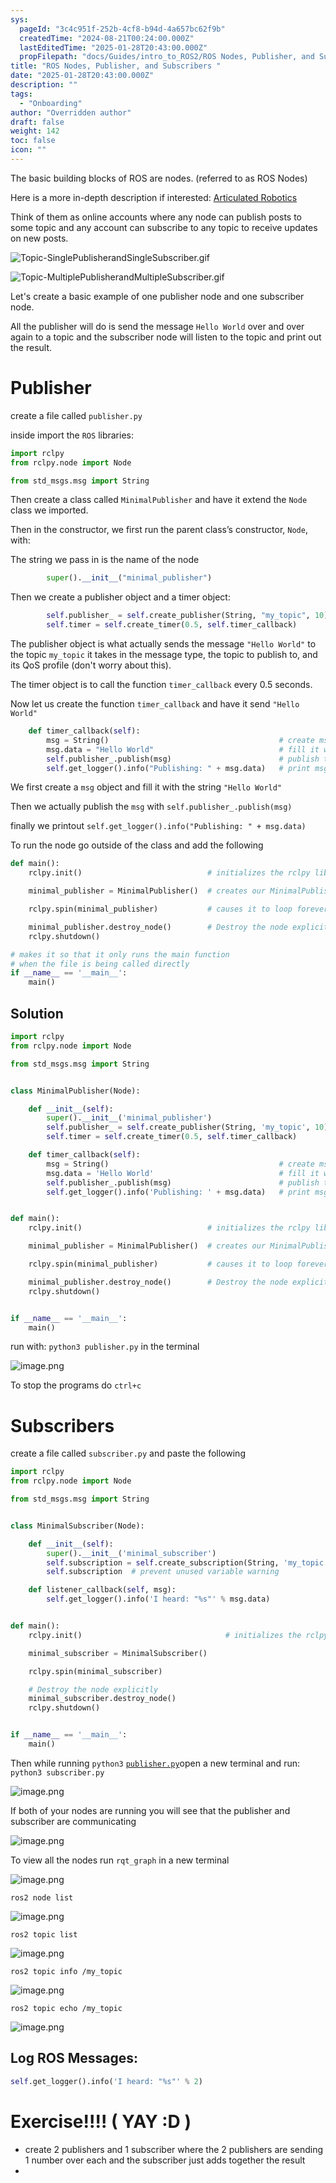 ```yaml
---
sys:
  pageId: "3c4c951f-252b-4cf8-b94d-4a657bc62f9b"
  createdTime: "2024-08-21T00:24:00.000Z"
  lastEditedTime: "2025-01-28T20:43:00.000Z"
  propFilepath: "docs/Guides/intro_to_ROS2/ROS Nodes, Publisher, and Subscribers .md"
title: "ROS Nodes, Publisher, and Subscribers "
date: "2025-01-28T20:43:00.000Z"
description: ""
tags:
  - "Onboarding"
author: "Overridden author"
draft: false
weight: 142
toc: false
icon: ""
---
```


The basic building blocks of ROS are nodes. (referred to as ROS Nodes)

Here is a more in-depth description if interested: [Articulated Robotics](https://articulatedrobotics.xyz/tutorials/ready-for-ros/ros-overview#2-nodes)

Think of them as online accounts where any node can publish posts to some topic and any account can subscribe to any topic to receive updates on new posts.

![Topic-SinglePublisherandSingleSubscriber.gif](https://docs.ros.org/en/humble/_images/Topic-SinglePublisherandSingleSubscriber.gif)

![Topic-MultiplePublisherandMultipleSubscriber.gif](https://docs.ros.org/en/humble/_images/Topic-MultiplePublisherandMultipleSubscriber.gif)

Let's create a basic example of one publisher node and one subscriber node.

All the publisher will do is send the message `Hello World` over and over again to a topic and the subscriber node will listen to the topic and print out the result.

# Publisher

create a file called `publisher.py` 

inside import the `ROS` libraries:

```python
import rclpy
from rclpy.node import Node

from std_msgs.msg import String
```

Then create a class called `MinimalPublisher` and have it extend the `Node` class we imported.

Then in the constructor, we first run the parent class’s constructor, `Node`, with:

The string we pass in is the name of the node

```python
        super().__init__("minimal_publisher")
```

Then we create a publisher object and a timer object:

```python
        self.publisher_ = self.create_publisher(String, "my_topic", 10)
        self.timer = self.create_timer(0.5, self.timer_callback)
```

The publisher object is what actually sends the message `"Hello World"` to the topic `my_topic` it takes in the message type, the topic to publish to, and its QoS profile (don't worry about this).

The timer object is to call the function `timer_callback` every 0.5 seconds.

Now let us create the function `timer_callback` and have it send `"Hello World"`

```python
    def timer_callback(self):
        msg = String()                                      # create msg object
        msg.data = "Hello World"                            # fill it with data
        self.publisher_.publish(msg)                        # publish the message
        self.get_logger().info("Publishing: " + msg.data)   # print msg
```

We first create a `msg` object and fill it with the string `"Hello World"`

Then we actually publish the `msg` with `self.publisher_.publish(msg)`

finally we printout `self.get_logger().info("Publishing: " + msg.data)`

To run the node go outside of the class and add the following

```python
def main():
    rclpy.init()                            # initializes the rclpy library

    minimal_publisher = MinimalPublisher()  # creates our MinimalPublisher object

    rclpy.spin(minimal_publisher)           # causes it to loop forever

    minimal_publisher.destroy_node()        # Destroy the node explicitly
    rclpy.shutdown()

# makes it so that it only runs the main function
# when the file is being called directly
if __name__ == '__main__': 
    main()
```

## Solution

```python
import rclpy
from rclpy.node import Node

from std_msgs.msg import String


class MinimalPublisher(Node):

    def __init__(self):
        super().__init__('minimal_publisher')
        self.publisher_ = self.create_publisher(String, 'my_topic', 10)
        self.timer = self.create_timer(0.5, self.timer_callback)

    def timer_callback(self):
        msg = String()                                      # create msg object
        msg.data = 'Hello World'                            # fill it with data
        self.publisher_.publish(msg)                        # publish the message
        self.get_logger().info('Publishing: ' + msg.data)   # print msg


def main():
    rclpy.init()                            # initializes the rclpy library

    minimal_publisher = MinimalPublisher()  # creates our MinimalPublisher object

    rclpy.spin(minimal_publisher)           # causes it to loop forever

    minimal_publisher.destroy_node()        # Destroy the node explicitly
    rclpy.shutdown()


if __name__ == '__main__':
    main()
```

run with: `python3 publisher.py` in the terminal

![image.png](https://prod-files-secure.s3.us-west-2.amazonaws.com/d518164a-d88e-44d1-a4ee-3adb3bd8bce0/9214accb-ad5b-44f1-a31c-b3167c59138b/image.png?X-Amz-Algorithm=AWS4-HMAC-SHA256&X-Amz-Content-Sha256=UNSIGNED-PAYLOAD&X-Amz-Credential=ASIAZI2LB4666VY5ASCN%2F20250206%2Fus-west-2%2Fs3%2Faws4_request&X-Amz-Date=20250206T070747Z&X-Amz-Expires=3600&X-Amz-Security-Token=IQoJb3JpZ2luX2VjED8aCXVzLXdlc3QtMiJGMEQCIAeyFYMKKKBBw0bUAQ8lHRNX%2Fcy3DvF1Af1M7odxrBszAiBzXnoAYcY1U0yEOFsDeJwrAiq8hFO5fBMMm2G%2BOUvbhCr%2FAwhYEAAaDDYzNzQyMzE4MzgwNSIMMLD%2FUHC3JQLKN%2BQsKtwDWCH7mtFGR%2Bs9%2FZggzXcgxBZz6I6nQtUVR5CvRUSzZTscJRhgfy5VxKHSwxxem98gpy%2BdLoxowM2ffHuyFmbBjuqM5IxX7NSALAXhpnpYmP%2B7t2Npm4hnHVHmgFa5cr%2FuIltJHu50NyR6mSzYb2926rgHkEpPiRRtrJj3%2FJpQ2RWWVn83QDwt6lhb0iewnwZvO87%2Bs5ZpvKYuN%2BH0ohcd9kdApMBDnGobdcEUIgKxjki%2BfMkxImnrI92HsUCKdyoOzGtM7kZhJFHB4osMFhdiu0C41TDUvXy%2BX%2F%2BK8GD3cG1UL9l3DGT9CULzitZ0MEQsJTO9A3v7ApfYHXub38auoKq1RnX1DqTqCXryfnSMVRDF8%2BRjMYVEXjPwJNdkfZ219sfIoYDGR%2FRlNUk6ZyEnVr5HpmlzhPsjboOOwdt%2FlRsMCbNnVy7AVL2BTlqtNmNDaM6UzTvPYadUZnIdKBwRyVO9Ap0FYIO8YFjNpMiSp%2F%2BGQjQ1bv0NKjnkS1g%2BIC9vx6rcfJuW7UnWwlg%2BQTDitFowBNSPiMl6zWfRcIg7Qb1RPOFKF%2FToYh2uY8jJ07oNhXjttWHprvY4FdTq3k62G%2FrCilAGAKFj3CHfWaARab1JFuqUZ7f4CTJ4mmkw1LaRvQY6pgEFZQs71FZqT%2Bwdm17SRcPhKmK9qSP9AiKfBC2qraZc5R%2FKG2olK51HOG0WKD75MtcUaeJO5kVP%2Fr9y2V%2BL5myfkbm%2BsdvXYqAJFAK395w3w447qQFBjGHSbyNnN4X6iIhnTwBm9Z%2FUQeU5IYnEw%2BfE7gsL2werCZ02dUiUS9k5k1brPXF3IQhCbsFp3tyNLOq1sSxQKGQYAbcd70serfKVwiTF36Po&X-Amz-Signature=bb31047d6c5ca7ac75524eadcff3692278a2cb26e7f2f69604d950fdc48b8bd4&X-Amz-SignedHeaders=host&x-id=GetObject)

To stop the programs do `ctrl+c`

# Subscribers

create a file called `subscriber.py` and paste the following

```python
import rclpy
from rclpy.node import Node

from std_msgs.msg import String


class MinimalSubscriber(Node):

    def __init__(self):
        super().__init__('minimal_subscriber')
        self.subscription = self.create_subscription(String, 'my_topic', self.listener_callback, 10)
        self.subscription  # prevent unused variable warning

    def listener_callback(self, msg):
        self.get_logger().info('I heard: "%s"' % msg.data)


def main():
    rclpy.init()                                # initializes the rclpy library

    minimal_subscriber = MinimalSubscriber()

    rclpy.spin(minimal_subscriber)

    # Destroy the node explicitly
    minimal_subscriber.destroy_node()
    rclpy.shutdown()


if __name__ == '__main__':
    main()
```

Then while running `python3` [`publisher.py`](http://publisher.py/)open a new terminal and run: `python3 subscriber.py` 

![image.png](https://prod-files-secure.s3.us-west-2.amazonaws.com/d518164a-d88e-44d1-a4ee-3adb3bd8bce0/611fccf2-c738-4dbd-94e9-98f209092866/image.png?X-Amz-Algorithm=AWS4-HMAC-SHA256&X-Amz-Content-Sha256=UNSIGNED-PAYLOAD&X-Amz-Credential=ASIAZI2LB4666VY5ASCN%2F20250206%2Fus-west-2%2Fs3%2Faws4_request&X-Amz-Date=20250206T070747Z&X-Amz-Expires=3600&X-Amz-Security-Token=IQoJb3JpZ2luX2VjED8aCXVzLXdlc3QtMiJGMEQCIAeyFYMKKKBBw0bUAQ8lHRNX%2Fcy3DvF1Af1M7odxrBszAiBzXnoAYcY1U0yEOFsDeJwrAiq8hFO5fBMMm2G%2BOUvbhCr%2FAwhYEAAaDDYzNzQyMzE4MzgwNSIMMLD%2FUHC3JQLKN%2BQsKtwDWCH7mtFGR%2Bs9%2FZggzXcgxBZz6I6nQtUVR5CvRUSzZTscJRhgfy5VxKHSwxxem98gpy%2BdLoxowM2ffHuyFmbBjuqM5IxX7NSALAXhpnpYmP%2B7t2Npm4hnHVHmgFa5cr%2FuIltJHu50NyR6mSzYb2926rgHkEpPiRRtrJj3%2FJpQ2RWWVn83QDwt6lhb0iewnwZvO87%2Bs5ZpvKYuN%2BH0ohcd9kdApMBDnGobdcEUIgKxjki%2BfMkxImnrI92HsUCKdyoOzGtM7kZhJFHB4osMFhdiu0C41TDUvXy%2BX%2F%2BK8GD3cG1UL9l3DGT9CULzitZ0MEQsJTO9A3v7ApfYHXub38auoKq1RnX1DqTqCXryfnSMVRDF8%2BRjMYVEXjPwJNdkfZ219sfIoYDGR%2FRlNUk6ZyEnVr5HpmlzhPsjboOOwdt%2FlRsMCbNnVy7AVL2BTlqtNmNDaM6UzTvPYadUZnIdKBwRyVO9Ap0FYIO8YFjNpMiSp%2F%2BGQjQ1bv0NKjnkS1g%2BIC9vx6rcfJuW7UnWwlg%2BQTDitFowBNSPiMl6zWfRcIg7Qb1RPOFKF%2FToYh2uY8jJ07oNhXjttWHprvY4FdTq3k62G%2FrCilAGAKFj3CHfWaARab1JFuqUZ7f4CTJ4mmkw1LaRvQY6pgEFZQs71FZqT%2Bwdm17SRcPhKmK9qSP9AiKfBC2qraZc5R%2FKG2olK51HOG0WKD75MtcUaeJO5kVP%2Fr9y2V%2BL5myfkbm%2BsdvXYqAJFAK395w3w447qQFBjGHSbyNnN4X6iIhnTwBm9Z%2FUQeU5IYnEw%2BfE7gsL2werCZ02dUiUS9k5k1brPXF3IQhCbsFp3tyNLOq1sSxQKGQYAbcd70serfKVwiTF36Po&X-Amz-Signature=d1163d91f330e1cd22e0eea3f462646cd1286cc1b6ff7d1f8620a3aa4ce4d258&X-Amz-SignedHeaders=host&x-id=GetObject)

If both of your nodes are running you will see that the publisher and subscriber are communicating

![image.png](https://prod-files-secure.s3.us-west-2.amazonaws.com/d518164a-d88e-44d1-a4ee-3adb3bd8bce0/eea428b5-1cf0-43bb-a30b-81cbaf6c5c78/image.png?X-Amz-Algorithm=AWS4-HMAC-SHA256&X-Amz-Content-Sha256=UNSIGNED-PAYLOAD&X-Amz-Credential=ASIAZI2LB4666VY5ASCN%2F20250206%2Fus-west-2%2Fs3%2Faws4_request&X-Amz-Date=20250206T070747Z&X-Amz-Expires=3600&X-Amz-Security-Token=IQoJb3JpZ2luX2VjED8aCXVzLXdlc3QtMiJGMEQCIAeyFYMKKKBBw0bUAQ8lHRNX%2Fcy3DvF1Af1M7odxrBszAiBzXnoAYcY1U0yEOFsDeJwrAiq8hFO5fBMMm2G%2BOUvbhCr%2FAwhYEAAaDDYzNzQyMzE4MzgwNSIMMLD%2FUHC3JQLKN%2BQsKtwDWCH7mtFGR%2Bs9%2FZggzXcgxBZz6I6nQtUVR5CvRUSzZTscJRhgfy5VxKHSwxxem98gpy%2BdLoxowM2ffHuyFmbBjuqM5IxX7NSALAXhpnpYmP%2B7t2Npm4hnHVHmgFa5cr%2FuIltJHu50NyR6mSzYb2926rgHkEpPiRRtrJj3%2FJpQ2RWWVn83QDwt6lhb0iewnwZvO87%2Bs5ZpvKYuN%2BH0ohcd9kdApMBDnGobdcEUIgKxjki%2BfMkxImnrI92HsUCKdyoOzGtM7kZhJFHB4osMFhdiu0C41TDUvXy%2BX%2F%2BK8GD3cG1UL9l3DGT9CULzitZ0MEQsJTO9A3v7ApfYHXub38auoKq1RnX1DqTqCXryfnSMVRDF8%2BRjMYVEXjPwJNdkfZ219sfIoYDGR%2FRlNUk6ZyEnVr5HpmlzhPsjboOOwdt%2FlRsMCbNnVy7AVL2BTlqtNmNDaM6UzTvPYadUZnIdKBwRyVO9Ap0FYIO8YFjNpMiSp%2F%2BGQjQ1bv0NKjnkS1g%2BIC9vx6rcfJuW7UnWwlg%2BQTDitFowBNSPiMl6zWfRcIg7Qb1RPOFKF%2FToYh2uY8jJ07oNhXjttWHprvY4FdTq3k62G%2FrCilAGAKFj3CHfWaARab1JFuqUZ7f4CTJ4mmkw1LaRvQY6pgEFZQs71FZqT%2Bwdm17SRcPhKmK9qSP9AiKfBC2qraZc5R%2FKG2olK51HOG0WKD75MtcUaeJO5kVP%2Fr9y2V%2BL5myfkbm%2BsdvXYqAJFAK395w3w447qQFBjGHSbyNnN4X6iIhnTwBm9Z%2FUQeU5IYnEw%2BfE7gsL2werCZ02dUiUS9k5k1brPXF3IQhCbsFp3tyNLOq1sSxQKGQYAbcd70serfKVwiTF36Po&X-Amz-Signature=ca98b0420764dc2e2104cf4516a0be631b59e16a2dc11c467c079ae22c74b624&X-Amz-SignedHeaders=host&x-id=GetObject)

To view all the nodes run `rqt_graph` in a new terminal

![image.png](https://prod-files-secure.s3.us-west-2.amazonaws.com/d518164a-d88e-44d1-a4ee-3adb3bd8bce0/1d98e964-4318-4d62-b5c4-8c8f78368598/image.png?X-Amz-Algorithm=AWS4-HMAC-SHA256&X-Amz-Content-Sha256=UNSIGNED-PAYLOAD&X-Amz-Credential=ASIAZI2LB4666VY5ASCN%2F20250206%2Fus-west-2%2Fs3%2Faws4_request&X-Amz-Date=20250206T070747Z&X-Amz-Expires=3600&X-Amz-Security-Token=IQoJb3JpZ2luX2VjED8aCXVzLXdlc3QtMiJGMEQCIAeyFYMKKKBBw0bUAQ8lHRNX%2Fcy3DvF1Af1M7odxrBszAiBzXnoAYcY1U0yEOFsDeJwrAiq8hFO5fBMMm2G%2BOUvbhCr%2FAwhYEAAaDDYzNzQyMzE4MzgwNSIMMLD%2FUHC3JQLKN%2BQsKtwDWCH7mtFGR%2Bs9%2FZggzXcgxBZz6I6nQtUVR5CvRUSzZTscJRhgfy5VxKHSwxxem98gpy%2BdLoxowM2ffHuyFmbBjuqM5IxX7NSALAXhpnpYmP%2B7t2Npm4hnHVHmgFa5cr%2FuIltJHu50NyR6mSzYb2926rgHkEpPiRRtrJj3%2FJpQ2RWWVn83QDwt6lhb0iewnwZvO87%2Bs5ZpvKYuN%2BH0ohcd9kdApMBDnGobdcEUIgKxjki%2BfMkxImnrI92HsUCKdyoOzGtM7kZhJFHB4osMFhdiu0C41TDUvXy%2BX%2F%2BK8GD3cG1UL9l3DGT9CULzitZ0MEQsJTO9A3v7ApfYHXub38auoKq1RnX1DqTqCXryfnSMVRDF8%2BRjMYVEXjPwJNdkfZ219sfIoYDGR%2FRlNUk6ZyEnVr5HpmlzhPsjboOOwdt%2FlRsMCbNnVy7AVL2BTlqtNmNDaM6UzTvPYadUZnIdKBwRyVO9Ap0FYIO8YFjNpMiSp%2F%2BGQjQ1bv0NKjnkS1g%2BIC9vx6rcfJuW7UnWwlg%2BQTDitFowBNSPiMl6zWfRcIg7Qb1RPOFKF%2FToYh2uY8jJ07oNhXjttWHprvY4FdTq3k62G%2FrCilAGAKFj3CHfWaARab1JFuqUZ7f4CTJ4mmkw1LaRvQY6pgEFZQs71FZqT%2Bwdm17SRcPhKmK9qSP9AiKfBC2qraZc5R%2FKG2olK51HOG0WKD75MtcUaeJO5kVP%2Fr9y2V%2BL5myfkbm%2BsdvXYqAJFAK395w3w447qQFBjGHSbyNnN4X6iIhnTwBm9Z%2FUQeU5IYnEw%2BfE7gsL2werCZ02dUiUS9k5k1brPXF3IQhCbsFp3tyNLOq1sSxQKGQYAbcd70serfKVwiTF36Po&X-Amz-Signature=0326ad5adb1deb8239415fcd79667f746e717ef4d9e0efff3117111ddb34e2dc&X-Amz-SignedHeaders=host&x-id=GetObject)

`ros2 node list`

![image.png](https://prod-files-secure.s3.us-west-2.amazonaws.com/d518164a-d88e-44d1-a4ee-3adb3bd8bce0/680ac8cf-e6d9-4164-9ece-5b9a6fccffee/image.png?X-Amz-Algorithm=AWS4-HMAC-SHA256&X-Amz-Content-Sha256=UNSIGNED-PAYLOAD&X-Amz-Credential=ASIAZI2LB4666VY5ASCN%2F20250206%2Fus-west-2%2Fs3%2Faws4_request&X-Amz-Date=20250206T070747Z&X-Amz-Expires=3600&X-Amz-Security-Token=IQoJb3JpZ2luX2VjED8aCXVzLXdlc3QtMiJGMEQCIAeyFYMKKKBBw0bUAQ8lHRNX%2Fcy3DvF1Af1M7odxrBszAiBzXnoAYcY1U0yEOFsDeJwrAiq8hFO5fBMMm2G%2BOUvbhCr%2FAwhYEAAaDDYzNzQyMzE4MzgwNSIMMLD%2FUHC3JQLKN%2BQsKtwDWCH7mtFGR%2Bs9%2FZggzXcgxBZz6I6nQtUVR5CvRUSzZTscJRhgfy5VxKHSwxxem98gpy%2BdLoxowM2ffHuyFmbBjuqM5IxX7NSALAXhpnpYmP%2B7t2Npm4hnHVHmgFa5cr%2FuIltJHu50NyR6mSzYb2926rgHkEpPiRRtrJj3%2FJpQ2RWWVn83QDwt6lhb0iewnwZvO87%2Bs5ZpvKYuN%2BH0ohcd9kdApMBDnGobdcEUIgKxjki%2BfMkxImnrI92HsUCKdyoOzGtM7kZhJFHB4osMFhdiu0C41TDUvXy%2BX%2F%2BK8GD3cG1UL9l3DGT9CULzitZ0MEQsJTO9A3v7ApfYHXub38auoKq1RnX1DqTqCXryfnSMVRDF8%2BRjMYVEXjPwJNdkfZ219sfIoYDGR%2FRlNUk6ZyEnVr5HpmlzhPsjboOOwdt%2FlRsMCbNnVy7AVL2BTlqtNmNDaM6UzTvPYadUZnIdKBwRyVO9Ap0FYIO8YFjNpMiSp%2F%2BGQjQ1bv0NKjnkS1g%2BIC9vx6rcfJuW7UnWwlg%2BQTDitFowBNSPiMl6zWfRcIg7Qb1RPOFKF%2FToYh2uY8jJ07oNhXjttWHprvY4FdTq3k62G%2FrCilAGAKFj3CHfWaARab1JFuqUZ7f4CTJ4mmkw1LaRvQY6pgEFZQs71FZqT%2Bwdm17SRcPhKmK9qSP9AiKfBC2qraZc5R%2FKG2olK51HOG0WKD75MtcUaeJO5kVP%2Fr9y2V%2BL5myfkbm%2BsdvXYqAJFAK395w3w447qQFBjGHSbyNnN4X6iIhnTwBm9Z%2FUQeU5IYnEw%2BfE7gsL2werCZ02dUiUS9k5k1brPXF3IQhCbsFp3tyNLOq1sSxQKGQYAbcd70serfKVwiTF36Po&X-Amz-Signature=1c968454699a7147cecca80581245e753182b3aca2a34364a932e7a9e462b46e&X-Amz-SignedHeaders=host&x-id=GetObject)

`ros2 topic list`

![image.png](https://prod-files-secure.s3.us-west-2.amazonaws.com/d518164a-d88e-44d1-a4ee-3adb3bd8bce0/eee2ebe1-27ef-4a4a-96fb-2ca54126fb29/image.png?X-Amz-Algorithm=AWS4-HMAC-SHA256&X-Amz-Content-Sha256=UNSIGNED-PAYLOAD&X-Amz-Credential=ASIAZI2LB4666VY5ASCN%2F20250206%2Fus-west-2%2Fs3%2Faws4_request&X-Amz-Date=20250206T070747Z&X-Amz-Expires=3600&X-Amz-Security-Token=IQoJb3JpZ2luX2VjED8aCXVzLXdlc3QtMiJGMEQCIAeyFYMKKKBBw0bUAQ8lHRNX%2Fcy3DvF1Af1M7odxrBszAiBzXnoAYcY1U0yEOFsDeJwrAiq8hFO5fBMMm2G%2BOUvbhCr%2FAwhYEAAaDDYzNzQyMzE4MzgwNSIMMLD%2FUHC3JQLKN%2BQsKtwDWCH7mtFGR%2Bs9%2FZggzXcgxBZz6I6nQtUVR5CvRUSzZTscJRhgfy5VxKHSwxxem98gpy%2BdLoxowM2ffHuyFmbBjuqM5IxX7NSALAXhpnpYmP%2B7t2Npm4hnHVHmgFa5cr%2FuIltJHu50NyR6mSzYb2926rgHkEpPiRRtrJj3%2FJpQ2RWWVn83QDwt6lhb0iewnwZvO87%2Bs5ZpvKYuN%2BH0ohcd9kdApMBDnGobdcEUIgKxjki%2BfMkxImnrI92HsUCKdyoOzGtM7kZhJFHB4osMFhdiu0C41TDUvXy%2BX%2F%2BK8GD3cG1UL9l3DGT9CULzitZ0MEQsJTO9A3v7ApfYHXub38auoKq1RnX1DqTqCXryfnSMVRDF8%2BRjMYVEXjPwJNdkfZ219sfIoYDGR%2FRlNUk6ZyEnVr5HpmlzhPsjboOOwdt%2FlRsMCbNnVy7AVL2BTlqtNmNDaM6UzTvPYadUZnIdKBwRyVO9Ap0FYIO8YFjNpMiSp%2F%2BGQjQ1bv0NKjnkS1g%2BIC9vx6rcfJuW7UnWwlg%2BQTDitFowBNSPiMl6zWfRcIg7Qb1RPOFKF%2FToYh2uY8jJ07oNhXjttWHprvY4FdTq3k62G%2FrCilAGAKFj3CHfWaARab1JFuqUZ7f4CTJ4mmkw1LaRvQY6pgEFZQs71FZqT%2Bwdm17SRcPhKmK9qSP9AiKfBC2qraZc5R%2FKG2olK51HOG0WKD75MtcUaeJO5kVP%2Fr9y2V%2BL5myfkbm%2BsdvXYqAJFAK395w3w447qQFBjGHSbyNnN4X6iIhnTwBm9Z%2FUQeU5IYnEw%2BfE7gsL2werCZ02dUiUS9k5k1brPXF3IQhCbsFp3tyNLOq1sSxQKGQYAbcd70serfKVwiTF36Po&X-Amz-Signature=f7ef4ee6d315d910b55c0e508fd69950b4fb21e79cf47b955d28258dc193190b&X-Amz-SignedHeaders=host&x-id=GetObject)

`ros2 topic info /my_topic`

![image.png](https://prod-files-secure.s3.us-west-2.amazonaws.com/d518164a-d88e-44d1-a4ee-3adb3bd8bce0/6288ef12-cb9e-406f-b9eb-65feed3a9011/image.png?X-Amz-Algorithm=AWS4-HMAC-SHA256&X-Amz-Content-Sha256=UNSIGNED-PAYLOAD&X-Amz-Credential=ASIAZI2LB4666VY5ASCN%2F20250206%2Fus-west-2%2Fs3%2Faws4_request&X-Amz-Date=20250206T070747Z&X-Amz-Expires=3600&X-Amz-Security-Token=IQoJb3JpZ2luX2VjED8aCXVzLXdlc3QtMiJGMEQCIAeyFYMKKKBBw0bUAQ8lHRNX%2Fcy3DvF1Af1M7odxrBszAiBzXnoAYcY1U0yEOFsDeJwrAiq8hFO5fBMMm2G%2BOUvbhCr%2FAwhYEAAaDDYzNzQyMzE4MzgwNSIMMLD%2FUHC3JQLKN%2BQsKtwDWCH7mtFGR%2Bs9%2FZggzXcgxBZz6I6nQtUVR5CvRUSzZTscJRhgfy5VxKHSwxxem98gpy%2BdLoxowM2ffHuyFmbBjuqM5IxX7NSALAXhpnpYmP%2B7t2Npm4hnHVHmgFa5cr%2FuIltJHu50NyR6mSzYb2926rgHkEpPiRRtrJj3%2FJpQ2RWWVn83QDwt6lhb0iewnwZvO87%2Bs5ZpvKYuN%2BH0ohcd9kdApMBDnGobdcEUIgKxjki%2BfMkxImnrI92HsUCKdyoOzGtM7kZhJFHB4osMFhdiu0C41TDUvXy%2BX%2F%2BK8GD3cG1UL9l3DGT9CULzitZ0MEQsJTO9A3v7ApfYHXub38auoKq1RnX1DqTqCXryfnSMVRDF8%2BRjMYVEXjPwJNdkfZ219sfIoYDGR%2FRlNUk6ZyEnVr5HpmlzhPsjboOOwdt%2FlRsMCbNnVy7AVL2BTlqtNmNDaM6UzTvPYadUZnIdKBwRyVO9Ap0FYIO8YFjNpMiSp%2F%2BGQjQ1bv0NKjnkS1g%2BIC9vx6rcfJuW7UnWwlg%2BQTDitFowBNSPiMl6zWfRcIg7Qb1RPOFKF%2FToYh2uY8jJ07oNhXjttWHprvY4FdTq3k62G%2FrCilAGAKFj3CHfWaARab1JFuqUZ7f4CTJ4mmkw1LaRvQY6pgEFZQs71FZqT%2Bwdm17SRcPhKmK9qSP9AiKfBC2qraZc5R%2FKG2olK51HOG0WKD75MtcUaeJO5kVP%2Fr9y2V%2BL5myfkbm%2BsdvXYqAJFAK395w3w447qQFBjGHSbyNnN4X6iIhnTwBm9Z%2FUQeU5IYnEw%2BfE7gsL2werCZ02dUiUS9k5k1brPXF3IQhCbsFp3tyNLOq1sSxQKGQYAbcd70serfKVwiTF36Po&X-Amz-Signature=885bfd887b6011ca1e532c6e0dc9bdfa7716b7cd22c2088e1d28dc9fbf72f598&X-Amz-SignedHeaders=host&x-id=GetObject)

`ros2 topic echo /my_topic`

![image.png](https://prod-files-secure.s3.us-west-2.amazonaws.com/d518164a-d88e-44d1-a4ee-3adb3bd8bce0/0a6fcb4d-422d-4a6c-a803-749ef4adf2c6/image.png?X-Amz-Algorithm=AWS4-HMAC-SHA256&X-Amz-Content-Sha256=UNSIGNED-PAYLOAD&X-Amz-Credential=ASIAZI2LB4666VY5ASCN%2F20250206%2Fus-west-2%2Fs3%2Faws4_request&X-Amz-Date=20250206T070747Z&X-Amz-Expires=3600&X-Amz-Security-Token=IQoJb3JpZ2luX2VjED8aCXVzLXdlc3QtMiJGMEQCIAeyFYMKKKBBw0bUAQ8lHRNX%2Fcy3DvF1Af1M7odxrBszAiBzXnoAYcY1U0yEOFsDeJwrAiq8hFO5fBMMm2G%2BOUvbhCr%2FAwhYEAAaDDYzNzQyMzE4MzgwNSIMMLD%2FUHC3JQLKN%2BQsKtwDWCH7mtFGR%2Bs9%2FZggzXcgxBZz6I6nQtUVR5CvRUSzZTscJRhgfy5VxKHSwxxem98gpy%2BdLoxowM2ffHuyFmbBjuqM5IxX7NSALAXhpnpYmP%2B7t2Npm4hnHVHmgFa5cr%2FuIltJHu50NyR6mSzYb2926rgHkEpPiRRtrJj3%2FJpQ2RWWVn83QDwt6lhb0iewnwZvO87%2Bs5ZpvKYuN%2BH0ohcd9kdApMBDnGobdcEUIgKxjki%2BfMkxImnrI92HsUCKdyoOzGtM7kZhJFHB4osMFhdiu0C41TDUvXy%2BX%2F%2BK8GD3cG1UL9l3DGT9CULzitZ0MEQsJTO9A3v7ApfYHXub38auoKq1RnX1DqTqCXryfnSMVRDF8%2BRjMYVEXjPwJNdkfZ219sfIoYDGR%2FRlNUk6ZyEnVr5HpmlzhPsjboOOwdt%2FlRsMCbNnVy7AVL2BTlqtNmNDaM6UzTvPYadUZnIdKBwRyVO9Ap0FYIO8YFjNpMiSp%2F%2BGQjQ1bv0NKjnkS1g%2BIC9vx6rcfJuW7UnWwlg%2BQTDitFowBNSPiMl6zWfRcIg7Qb1RPOFKF%2FToYh2uY8jJ07oNhXjttWHprvY4FdTq3k62G%2FrCilAGAKFj3CHfWaARab1JFuqUZ7f4CTJ4mmkw1LaRvQY6pgEFZQs71FZqT%2Bwdm17SRcPhKmK9qSP9AiKfBC2qraZc5R%2FKG2olK51HOG0WKD75MtcUaeJO5kVP%2Fr9y2V%2BL5myfkbm%2BsdvXYqAJFAK395w3w447qQFBjGHSbyNnN4X6iIhnTwBm9Z%2FUQeU5IYnEw%2BfE7gsL2werCZ02dUiUS9k5k1brPXF3IQhCbsFp3tyNLOq1sSxQKGQYAbcd70serfKVwiTF36Po&X-Amz-Signature=09067d97b3a8764813e2f78bdb0b9730f11e71567d56a162669f90beefdbaa41&X-Amz-SignedHeaders=host&x-id=GetObject)

## Log ROS Messages:

```python
self.get_logger().info('I heard: "%s"' % 2)
```

# Exercise!!!! ( YAY :D )

- create 2 publishers and 1 subscriber where the 2 publishers are sending 1 number over each and the subscriber just adds together the result
- 

